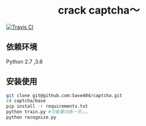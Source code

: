 <h1 align="center"> crack captcha～ </h1>

[![Travis CI](https://api.travis-ci.org/Save404/captcha.svg?branch=dev)](https://travis-ci.org/Save404/captcha)  

## 依赖环境  
Python 2.7 ,3.6

## 安装使用
```bash
git clone git@github.com:Save404/captcha.git
cd captcha/base
pip install -r requirements.txt
python train.py #可能要训练一天。。。
python recognize.py 
```
